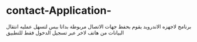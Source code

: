 # contact-Application-
برنامج لاجهزه الاندرويد يقوم بحفظ جهات الاتصال مربوطة بداتا بيس لتسهل عمليه انتقال البيانات من هاتف لاخر عبر تسجيل الدخول فقط للتطبيق 
